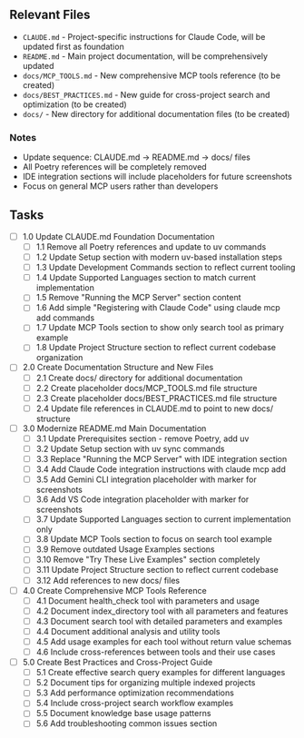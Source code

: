 ## Relevant Files

- `CLAUDE.md` - Project-specific instructions for Claude Code, will be updated first as foundation
- `README.md` - Main project documentation, will be comprehensively updated
- `docs/MCP_TOOLS.md` - New comprehensive MCP tools reference (to be created)
- `docs/BEST_PRACTICES.md` - New guide for cross-project search and optimization (to be created)
- `docs/` - New directory for additional documentation files (to be created)

### Notes

- Update sequence: CLAUDE.md → README.md → docs/ files
- All Poetry references will be completely removed
- IDE integration sections will include placeholders for future screenshots
- Focus on general MCP users rather than developers

## Tasks

- [ ] 1.0 Update CLAUDE.md Foundation Documentation
  - [ ] 1.1 Remove all Poetry references and update to uv commands
  - [ ] 1.2 Update Setup section with modern uv-based installation steps
  - [ ] 1.3 Update Development Commands section to reflect current tooling
  - [ ] 1.4 Update Supported Languages section to match current implementation
  - [ ] 1.5 Remove "Running the MCP Server" section content
  - [ ] 1.6 Add simple "Registering with Claude Code" using claude mcp add commands
  - [ ] 1.7 Update MCP Tools section to show only search tool as primary example
  - [ ] 1.8 Update Project Structure section to reflect current codebase organization

- [ ] 2.0 Create Documentation Structure and New Files
  - [ ] 2.1 Create docs/ directory for additional documentation
  - [ ] 2.2 Create placeholder docs/MCP_TOOLS.md file structure
  - [ ] 2.3 Create placeholder docs/BEST_PRACTICES.md file structure
  - [ ] 2.4 Update file references in CLAUDE.md to point to new docs/ structure

- [ ] 3.0 Modernize README.md Main Documentation
  - [ ] 3.1 Update Prerequisites section - remove Poetry, add uv
  - [ ] 3.2 Update Setup section with uv sync commands
  - [ ] 3.3 Replace "Running the MCP Server" with IDE integration section
  - [ ] 3.4 Add Claude Code integration instructions with claude mcp add
  - [ ] 3.5 Add Gemini CLI integration placeholder with marker for screenshots
  - [ ] 3.6 Add VS Code integration placeholder with marker for screenshots
  - [ ] 3.7 Update Supported Languages section to current implementation only
  - [ ] 3.8 Update MCP Tools section to focus on search tool example
  - [ ] 3.9 Remove outdated Usage Examples sections
  - [ ] 3.10 Remove "Try These Live Examples" section completely
  - [ ] 3.11 Update Project Structure section to reflect current codebase
  - [ ] 3.12 Add references to new docs/ files

- [ ] 4.0 Create Comprehensive MCP Tools Reference
  - [ ] 4.1 Document health_check tool with parameters and usage
  - [ ] 4.2 Document index_directory tool with all parameters and features
  - [ ] 4.3 Document search tool with detailed parameters and examples
  - [ ] 4.4 Document additional analysis and utility tools
  - [ ] 4.5 Add usage examples for each tool without return value schemas
  - [ ] 4.6 Include cross-references between tools and their use cases

- [ ] 5.0 Create Best Practices and Cross-Project Guide
  - [ ] 5.1 Create effective search query examples for different languages
  - [ ] 5.2 Document tips for organizing multiple indexed projects
  - [ ] 5.3 Add performance optimization recommendations
  - [ ] 5.4 Include cross-project search workflow examples
  - [ ] 5.5 Document knowledge base usage patterns
  - [ ] 5.6 Add troubleshooting common issues section
